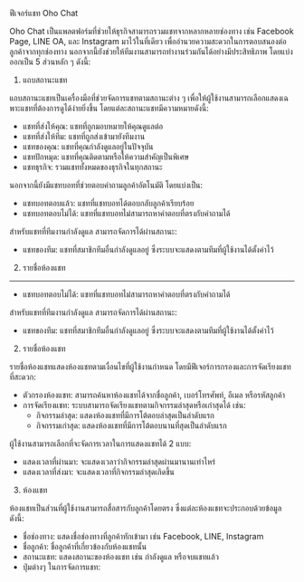 ฟีเจอร์แชท Oho Chat

Oho Chat เป็นแพลตฟอร์มที่ช่วยให้ธุรกิจสามารถรวมแชทจากหลากหลายช่องทาง เช่น Facebook Page, LINE OA, และ Instagram มาไว้ในที่เดียว เพื่ออำนวยความสะดวกในการตอบสนองต่อลูกค้าจากทุกช่องทาง นอกจากนี้ยังช่วยให้ทีมงานสามารถทำงานร่วมกันได้อย่างมีประสิทธิภาพ โดยแบ่งออกเป็น 5 ส่วนหลัก ๆ ดังนี้:

1. แถบสถานะแชท

แถบสถานะแชทเป็นเครื่องมือที่ช่วยจัดการแชทตามสถานะต่าง ๆ เพื่อให้ผู้ใช้งานสามารถเลือกแสดงเฉพาะแชทที่ต้องการดูได้ง่ายยิ่งขึ้น โดยแต่ละสถานะแชทมีความหมายดังนี้:
- แชทที่ส่งให้คุณ: แชทที่ถูกมอบหมายให้คุณดูแลต่อ
- แชทที่ส่งให้ทีม: แชทที่ถูกส่งเข้ามายังทีมงาน
- แชทของคุณ: แชทที่คุณกำลังดูแลอยู่ในปัจจุบัน
- แชทปักหมุด: แชทที่คุณติดตามหรือให้ความสำคัญเป็นพิเศษ
- แชทธุรกิจ: รวมแชททั้งหมดของธุรกิจในทุกสถานะ

นอกจากนี้ยังมีแชทบอทที่ช่วยตอบคำถามลูกค้าอัตโนมัติ โดยแบ่งเป็น:
- แชทบอทตอบแล้ว: แชทที่แชทบอทได้ตอบกลับลูกค้าเรียบร้อย
- แชทบอทตอบไม่ได้: แชทที่แชทบอทไม่สามารถหาคำตอบที่ตรงกับคำถามได้

สำหรับแชทที่ทีมงานกำลังดูแล สามารถจัดการได้ผ่านสถานะ:
- แชทของทีม: แชทที่สมาชิกทีมอื่นกำลังดูแลอยู่ ซึ่งระบบจะแสดงตามทีมที่ผู้ใช้งานได้ตั้งค่าไว้

2. รายชื่อห้องแชท
- - - - - -
- แชทบอทตอบไม่ได้: แชทที่แชทบอทไม่สามารถหาคำตอบที่ตรงกับคำถามได้

สำหรับแชทที่ทีมงานกำลังดูแล สามารถจัดการได้ผ่านสถานะ:
- แชทของทีม: แชทที่สมาชิกทีมอื่นกำลังดูแลอยู่ ซึ่งระบบจะแสดงตามทีมที่ผู้ใช้งานได้ตั้งค่าไว้

2. รายชื่อห้องแชท

รายชื่อห้องแชทแสดงห้องแชทตามเงื่อนไขที่ผู้ใช้งานกำหนด โดยมีฟีเจอร์การกรองและการจัดเรียงแชทที่สะดวก:
- ตัวกรองห้องแชท: สามารถค้นหาห้องแชทได้จากชื่อลูกค้า, เบอร์โทรศัพท์, อีเมล หรือรหัสลูกค้า
- การจัดเรียงแชท: ระบบสามารถจัดเรียงแชทตามกิจกรรมล่าสุดหรือเก่าสุดได้ เช่น:
  - กิจกรรมล่าสุด: แสดงห้องแชทที่มีการโต้ตอบล่าสุดเป็นลำดับแรก
  - กิจกรรมเก่าสุด: แสดงห้องแชทที่มีการโต้ตอบนานที่สุดเป็นลำดับแรก

ผู้ใช้งานสามารถเลือกที่จะจัดการเวลาในการแสดงแชทได้ 2 แบบ:
- แสดงเวลาที่ผ่านมา: จะแสดงเวลาว่ากิจกรรมล่าสุดผ่านมานานเท่าไหร่
- แสดงเวลาที่ส่งมา: จะแสดงเวลาที่กิจกรรมล่าสุดเกิดขึ้น

3. ห้องแชท

ห้องแชทเป็นส่วนที่ผู้ใช้งานสามารถสื่อสารกับลูกค้าโดยตรง ซึ่งแต่ละห้องแชทจะประกอบด้วยข้อมูลดังนี้:
- ชื่อช่องทาง: แสดงชื่อช่องทางที่ลูกค้าทักเข้ามา เช่น Facebook, LINE, Instagram
- ชื่อลูกค้า: ชื่อลูกค้าที่เกี่ยวข้องกับห้องแชทนั้น
- สถานะแชท: แสดงสถานะของห้องแชท เช่น กำลังดูแล หรือจบแชทแล้ว
- ปุ่มต่างๆ ในการจัดการแชท: